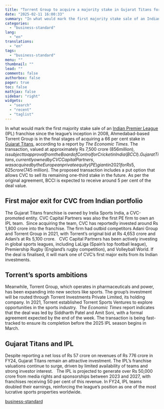 ```yaml
---
title: "Torrent Group to acquire a majority stake in Gujarat Titans for Rs 7,500 cr"
date: "2025-02-11 16:00:33"
summary: "In what would mark the first majority stake sale of an Indian Premier League (IPL) franchise since the league’s inception in 2008, Ahmedabad-based Torrent Group is in the final stages of acquiring a 66 per cent stake in Gujarat Titans, according to a report by The Economic Times. The transaction,..."
categories:
  - "business-standard"
lang:
  - "en"
translations:
  - "en"
tags:
  - "business-standard"
menu: ""
thumbnail: ""
lead: ""
comments: false
authorbox: false
pager: true
toc: false
mathjax: false
sidebar: "right"
widgets:
  - "search"
  - "recent"
  - "taglist"
---
```


In what would mark the first majority stake sale of an [Indian Premier League](https://www.business-standard.com/cricket/ipl) (IPL) franchise since the league’s inception in 2008, Ahmedabad-based Torrent Group is in the final stages of acquiring a 66 per cent stake in [Gujarat Titans](https://www.business-standard.com/topic/gujarat-titans), according to a report by *The Economic Times.* The transaction, valued at approximately Rs 7,500 crore ($856 million), is subject to approval from the Board of Control for Cricket in India (BCCI).
 
Gujarat Titans, currently owned by CVC Capital Partners, was acquired by the European private equity (PE) giant in 2021 for Rs 5,625 crore ($745 million). The proposed transaction includes a put option that allows CVC to sell its remaining one-third stake in the future. As per the original agreement, BCCI is expected to receive around 5 per cent of the deal value. 
 

First major exit for CVC from Indian portfolio
----------------------------------------------

The Gujarat Titans franchise is owned by Irelia Sports India, a CVC-promoted entity. CVC Capital Partners was also the first PE firm to own an IPL team.  Since acquiring the team, CVC has reportedly invested around Rs 1,800 crore into the franchise. The firm had outbid competitors Adani Group and Torrent Group in 2021, with Torrent’s original bid at Rs 4,653 crore and Adani’s at Rs 5,100 crore.
 
CVC Capital Partners has been actively investing in global sports leagues, including LaLiga (Spain’s top football league), Premiership Rugby (England’s rugby competition), and Volleyball World. If the deal is finalised, it will mark one of CVC’s first major exits from its Indian investments.
 

Torrent’s sports ambitions
--------------------------

Meanwhile, Torrent Group, which operates in pharmaceuticals and power, has been expanding into new sectors like sports. The group’s investment will be routed through Torrent Investments Private Limited, its holding company. In 2021, Torrent established Torrent Sports Ventures to explore opportunities in the sports industry. 
*The Economic Times* report indicates that the deal was led by Siddharth Patel and Amit Soni, with a formal agreement expected by the end of the week. The transaction is being fast-tracked to ensure its completion before the 2025 IPL season begins in March.
 

Gujarat Titans and IPL
----------------------

Despite reporting a net loss of Rs 57 crore on revenues of Rs 776 crore in FY24, Gujarat Titans remain an attractive investment. The IPL’s franchise valuations continue to surge, driven by limited availability of teams and strong investor interest.
 
The IPL is projected to generate over Rs 50,000 crore from media rights and sponsorships between 2023 and 2027, with franchises receiving 50 per cent of this revenue. In FY24, IPL teams doubled their earnings, reinforcing the league’s position as one of the most lucrative sports properties worldwide.

[business-standard](https://www.business-standard.com/companies/news/torrent-group-to-acquire-66-percent-stake-in-gujarat-titans-ipl-rs-7500-cr-125021100738_1.html)

